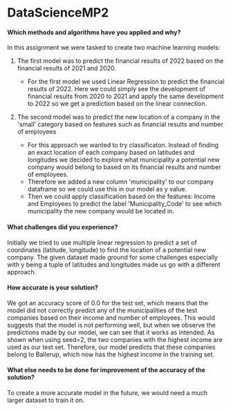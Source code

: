 # DataScienceMP2

#### Which methods and algorithms have you applied and why?
In this assignment we were tasked to create two machine learning models:

1. The first model was to predict the financial results of 2022 based on the financial results of 2021 and 2020.
    - For the first model we used Linear Regression to predict the financial results of 2022. Here we could simply see the development of financial results from 2020 to 2021 and apply the same development to 2022 so we get a prediction based on the linear connection.

2. The second model was to predict the new location of a company in the 'small' category based on features such as financial results and number of employees
    - For this approach we wanted to try classificaton. Instead of finding an exact location of each company based on latitudes and longitudes we decided to explore what municipality a potential new company would belong to based on its financial results and number of employees.
    - Therefore we added a new column 'municipality' to our company dataframe so we could use this in our model as y value.
    - Then we could apply classification based on the features: Income and Employees to predict the label 'Municipality_Code' to see which municipality the new company would be located in.

#### What challenges did you experience?
Initially we tried to use multiple linear regression to predict a set of coordinates (latitude, longitude) to find the location of a potential new company. The given dataset made ground for some challenges especially with y being a tuple of latitudes and longitudes made us go with a different approach.

#### How accurate is your solution?

We got an accuracy score of 0.0 for the test set, which means that the model did not correctly predict any of the municipalities of the test companies based on their income and number of employees. This would suggests that the model is not performing well, but when we observe the predictions made by our model, we can see that it works as intended. As shown when using seed=2, the two companies with the highest income are used as our test set. Therefore, our model predicts that these companies belong to Ballerup, which now has the highest income in the training set.

#### What else needs to be done for improvement of the accuracy of the solution?

To create a more accurate model in the future, we would need a much larger dataset to train it on.
